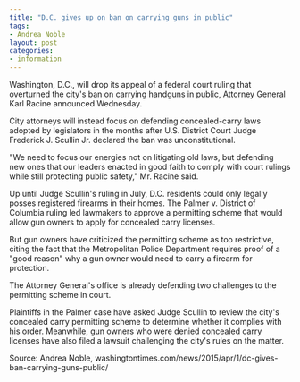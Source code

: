 ```yaml
---
title: "D.C. gives up on ban on carrying guns in public"
tags:
- Andrea Noble
layout: post
categories:
- information
---
```


Washington, D.C., will drop its appeal of a federal court ruling that overturned the city's ban on carrying handguns in public, Attorney General Karl Racine announced Wednesday.

City attorneys will instead focus on defending concealed-carry laws adopted by legislators in the months after U.S. District Court Judge Frederick J. Scullin Jr. declared the ban was unconstitutional.

"We need to focus our energies not on litigating old laws, but defending new ones that our leaders enacted in good faith to comply with court rulings while still protecting public safety," Mr. Racine said.

Up until Judge Scullin's ruling in July, D.C. residents could only legally posses registered firearms in their homes. The Palmer v. District of Columbia ruling led lawmakers to approve a permitting scheme that would allow gun owners to apply for concealed carry licenses.

But gun owners have criticized the permitting scheme as too restrictive, citing the fact that the Metropolitan Police Department requires proof of a "good reason" why a gun owner would need to carry a firearm for protection.

The Attorney General's office is already defending two challenges to the permitting scheme in court.

Plaintiffs in the Palmer case have asked Judge Scullin to review the city's concealed carry permitting scheme to determine whether it complies with his order. Meanwhile, gun owners who were denied concealed carry licenses have also filed a lawsuit challenging the city's rules on the matter.

Source: Andrea Noble, washingtontimes.com/news/2015/apr/1/dc-gives-ban-carrying-guns-public/
